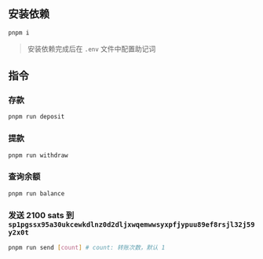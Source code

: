 ## 安装依赖

```bash
pnpm i
```

> 安装依赖完成后在 `.env` 文件中配置助记词

## 指令

### 存款

```bash
pnpm run deposit
```

### 提款

```bash
pnpm run withdraw
```

### 查询余额

```bash
pnpm run balance
```

### 发送 2100 sats 到 `sp1pgssx95a30ukcewkdlnz0d2dljxwqemwwsyxpfjypuu89ef8rsjl32j59y2x0t`

```bash
pnpm run send [count] # count: 转账次数，默认 1
```
